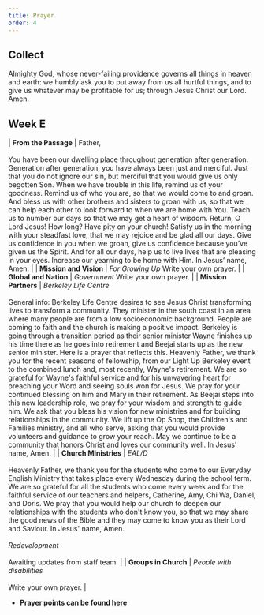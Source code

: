 ```yaml
---
title: Prayer
order: 4
---
```


## Collect
Almighty God, whose never-failing providence governs all things in heaven and earth: we humbly ask you to put away from us all hurtful things, and to give us whatever may be profitable for us; through Jesus Christ our Lord. Amen.

## Week E


| **From the Passage** | Father, <br><br>You have been our dwelling place throughout generation after generation. Generation after generation, you have always been just and merciful. Just that you do not ignore our sin, but merciful that you would give us only begotten Son. When we have trouble in this life, remind us of your goodness. Remind us of who you are, so that we would come to and groan. And bless us with other brothers and sisters to groan with us, so that we can help each other to look forward to when we are home with You. Teach us to number our days so that we may get a heart of wisdom. Return, O Lord Jesus! How long? Have pity on your church! Satisfy us in the morning with your steadfast love, that we may rejoice and be glad all our days. Give us confidence in you when we groan, give us confidence because you’ve given us the Spirit. And for all our days, help us to live lives that are pleasing in your eyes. Increase our yearning to be home with Him. In Jesus’ name, Amen. |
| **Mission and Vision** | *For Growing Up* Write your own prayer. | 
| **Global and Nation** | *Government*  Write your own prayer. |
| **Mission Partners** | *Berkeley Life Centre* <br><br> General info: Berkeley Life Centre desires to see Jesus Christ transforming lives to transform a community. They minister in the south coast in an area where many people are from a low socioeconomic background. People are coming to faith and the church is making a positive impact. Berkeley is going through a transition period as their senior minister Wayne finishes up his time there as he goes into retirement and Beejai starts up as the new senior minister. Here is a prayer that reflects this. Heavenly Father, we thank you for the recent seasons of fellowship, from our Light Up Berkeley event to the combined lunch and, most recently, Wayne's retirement. We are so grateful for Wayne's faithful service and for his unwavering heart for preaching your Word and seeing souls won for Jesus. We pray for your continued blessing on him and Mary in their retirement. As Beejai steps into this new leadership role, we pray for your wisdom and strength to guide him. We ask that you bless his vision for new ministries and for building relationships in the community. We lift up the Op Shop, the Children's and Families ministry, and all who serve, asking that you would provide volunteers and guidance to grow your reach. May we continue to be a community that honors Christ and loves our community well. In Jesus' name, Amen. |
| **Church Ministries** | *EAL/D* <br><br> Heavenly Father, we thank you for the students who come to our Everyday English Ministry that takes place every Wednesday during the school term. We are so grateful for all the students who come every week and for the faithful service of our teachers and helpers, Catherine, Amy, Chi Wa, Daniel, and Doris. We pray that you would help our church to deepen our relationships with the students who don't know you, so that we may share the good news of the Bible and they may come to know you as their Lord and Saviour. In Jesus' name, Amen. <br><br> *Redevelopment* <br><br> Awaiting updates from staff team. |
| **Groups in Church** | *People with disabilities* <br><br> Write your own prayer. |



- **Prayer points can be found [here](https://stgeorgeshurstville.org.au/prayer)**
